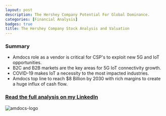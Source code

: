 ```yaml
---
layout: post
description: The Hershey Company Potential For Global Dominance.
categories: [Financial Analysis] 
badges: true
title: The Hershey Company Stock Analysis and Valuation
---
```



### Summary
- Amdocs role as a vendor is critical for CSP's to exploit new 5G and IoT opportunities.
- B2C and B2B markets are the key areas for 5G IoT connectivity growth.
- COVID-19 makes IoT a necessity to the most impacted industries.
- Amdocs top line to reach $8 Billion by 2030 with rich margins to create a huge influx of cash flow.

### [Read the full analysis on my LinkedIn](https://www.linkedin.com/pulse/hershey-company-potential-global-dominance-mbarak-abubakar-bxh5f/?trackingId=lFolM2zUSO2fJGydpp40YQ%3D%3D)
![amdocs-logo](https://user-images.githubusercontent.com/80532199/172020933-594294f1-e788-4bcd-b863-b69f069aca28.png)
